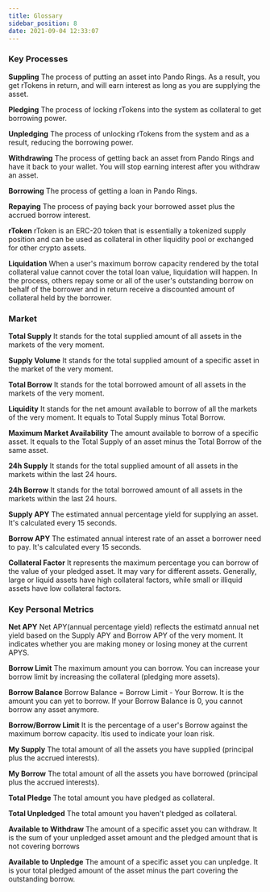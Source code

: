 ```yaml
---
title: Glossary
sidebar_position: 8
date: 2021-09-04 12:33:07
---
```


### Key Processes 

**Suppling**
The process of putting an asset into Pando Rings. As a result, you get rTokens in return, and will earn interest as long as you are supplying the asset. 

**Pledging** 
The process of locking rTokens into the system as collateral to get borrowing power. 

**Unpledging** 
The process of unlocking rTokens from the system and as a result, reducing the borrowing power. 

**Withdrawing** 
The process of getting back an asset from Pando Rings and have it back to your wallet. You will stop earning interest after you withdraw an asset.

**Borrowing** 
The process of getting a loan in Pando Rings. 

**Repaying** 
The process of paying back your borrowed asset plus the accrued borrow interest. 

**rToken** 
rToken is an ERC-20 token that is essentially a tokenized supply position and can be used as collateral in other liquidity pool or exchanged for other crypto assets. 

**Liquidation** 
When a user's maximum borrow capacity rendered by the total collateral value cannot cover the total loan value, liquidation will happen. In the process, others repay some or all of the user's outstanding borrow on behalf of the borrower and in return receive a discounted amount of collateral held by the borrower. 

### Market 

**Total Supply**
It stands for the total supplied amount of all assets in the markets of the very moment.

**Supply Volume** 
It stands for the total supplied amount of a specific asset in the market of the very moment.

**Total Borrow** 
It stands for the total borrowed amount of all assets in the markets of the very moment.

**Liquidity** 
It stands for the net amount available to borrow of all the markets of the very moment. It equals to Total Supply minus Total Borrow.

**Maximum Market Availability** 
The amount available to borrow of a specific asset. It equals to the Total Supply of an asset minus the Total Borrow of the same asset. 

**24h Supply**
It stands for the total supplied amount of all assets in the markets within the last 24 hours.

**24h Borrow** 
It stands for the total borrowed amount of all assets in the markets within the last 24 hours.

**Supply APY**
The estimated annual percentage yield for supplying an asset. It's calculated every 15 seconds. 

**Borrow APY**
The estimated annual interest rate of an asset a borrower need to pay. It's calculated every 15 seconds. 

**Collateral Factor** 
It represents the maximum percentage you can borrow of the value of your pledged asset. It may vary for different assets. Generally, large or liquid assets have high collateral factors, while small or illiquid assets have low collateral factors. 

### Key Personal Metrics 

**Net APY**
Net APY(annual percentage yield) reflects the estimatd annual net yield based on the Supply APY and Borrow APY of the very moment. It indicates whether you are making money or losing money at the current APYS. 

**Borrow Limit** 
The maximum amount you can borrow. You can increase your borrow limit by increasing the collateral (pledging more assets).

**Borrow Balance**
Borrow Balance = Borrow Limit - Your Borrow. It is the amount you can yet to borrow. If your Borrow Balance is 0, you cannot borrow any asset anymore. 

**Borrow/Borrow Limit** 
It is the percentage of a user's Borrow against the maximum borrow capacity. Itis used to indicate your loan risk. 

**My Supply**
The total amount of all the assets you have supplied (principal plus the accrued interests).

**My Borrow** 
The total amount of all the assets you have borrowed (principal plus the accrued interests).

**Total Pledge** 
The total amount you have pledged as collateral.

**Total Unpledged**
The total amount you haven't pledged as collateral.
 
**Available to Withdraw** 
The amount of a specific asset you can withdraw. It is the sum of your unpledged asset amount and the pledged amount that is not covering borrows

**Available to Unpledge** 
The amount of a specific asset you can unpledge. It is your total pledged amount of the asset minus the part covering the outstanding borrow. 




